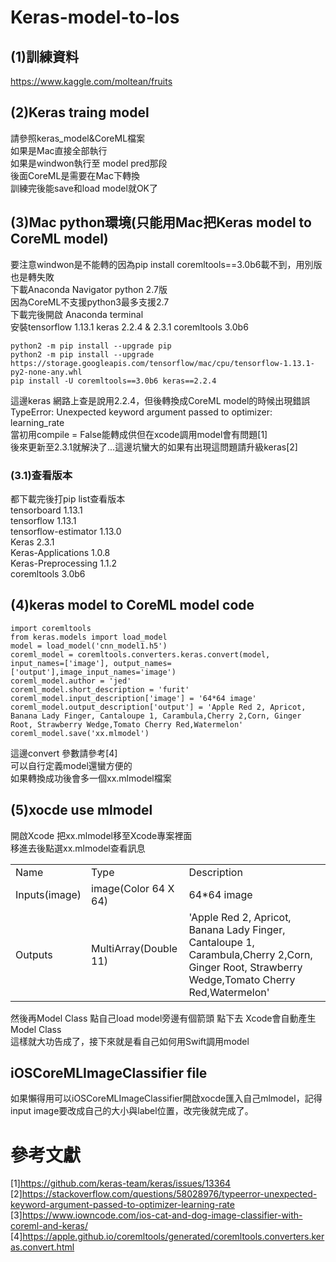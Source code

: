 # Keras-model-to-Ios

## (1)訓練資料
https://www.kaggle.com/moltean/fruits<br>

## (2)Keras traing model
請參照keras_model&CoreML檔案<br>
如果是Mac直接全部執行<br>
如果是windwon執行至 model pred那段<br>
後面CoreML是需要在Mac下轉換<br>
訓練完後能save和load model就OK了<br>

## (3)Mac python環境(只能用Mac把Keras model to CoreML model)
要注意windwon是不能轉的因為pip install coremltools==3.0b6載不到，用別版也是轉失敗<br>
下載Anaconda Navigator python 2.7版<br>
因為CoreML不支援python3最多支援2.7<br>
下載完後開啟 Anaconda terminal<br>
安裝tensorflow 1.13.1 keras 2.2.4 & 2.3.1 coremltools 3.0b6<br>

    python2 -m pip install --upgrade pip
    python2 -m pip install --upgrade https://storage.googleapis.com/tensorflow/mac/cpu/tensorflow-1.13.1-py2-none-any.whl
    pip install -U coremltools==3.0b6 keras==2.2.4
    
這邊keras 網路上查是說用2.2.4，但後轉換成CoreML model的時候出現錯誤<br>
TypeError: Unexpected keyword argument passed to optimizer: learning_rate<br>
當初用compile = False能轉成供但在xcode調用model會有問題[1]<br>
後來更新至2.3.1就解決了...這邊坑蠻大的如果有出現這問題請升級keras[2]<br>

### (3.1)查看版本
都下載完後打pip list查看版本<br>
tensorboard                        1.13.1<br>
tensorflow                         1.13.1<br>
tensorflow-estimator               1.13.0<br>
Keras                              2.3.1<br>
Keras-Applications                 1.0.8<br>
Keras-Preprocessing                1.1.2<br>
coremltools                        3.0b6<br>
## (4)keras model to CoreML model code
    import coremltools
    from keras.models import load_model
    model = load_model('cnn_model1.h5')
    coreml_model = coremltools.converters.keras.convert(model, input_names=['image'], output_names=['output'],image_input_names='image')
    coreml_model.author = 'jed'
    coreml_model.short_description = 'furit'
    coreml_model.input_description['image'] = '64*64 image'
    coreml_model.output_description['output'] = 'Apple Red 2, Apricot, Banana Lady Finger, Cantaloupe 1, Carambula,Cherry 2,Corn, Ginger   Root, Strawberry Wedge,Tomato Cherry Red,Watermelon'
    coreml_model.save('xx.mlmodel')
 這邊convert 參數請參考[4]<br>
 可以自行定義model還蠻方便的<br>
 如果轉換成功後會多一個xx.mlmodel檔案<br>
 
 ## (5)xocde use mlmodel
 開啟Xcode 把xx.mlmodel移至Xcode專案裡面<br>
 移進去後點選xx.mlmodel查看訊息<br>
 <table>
  <tr>
    <td>Name</td>
    <td>Type</td>
    <td>Description</td>
  </tr>
  <tr>
    <td>Inputs(image)</td>
    <td>image(Color 64 X 64)</td>
    <td>64*64 image</td>
  </tr>
  <tr>
    <td>Outputs</td>
    <td>MultiArray(Double 11)</td>
    <td>'Apple Red 2, Apricot, Banana Lady Finger, Cantaloupe 1, Carambula,Cherry 2,Corn, Ginger Root, Strawberry Wedge,Tomato Cherry Red,Watermelon'</td>
    </tr>
</table>

然後再Model Class 點自己load model旁邊有個箭頭 點下去 Xcode會自動產生 Model Class<br>
這樣就大功告成了，接下來就是看自己如何用Swift調用model<br>
## iOSCoreMLImageClassifier file
如果懶得用可以iOSCoreMLImageClassifier開啟xocde匯入自己mlmodel，記得input image要改成自己的大小與label位置，改完後就完成了。

# 參考文獻
[1]https://github.com/keras-team/keras/issues/13364<br>
[2]https://stackoverflow.com/questions/58028976/typeerror-unexpected-keyword-argument-passed-to-optimizer-learning-rate<br>
[3]https://www.iowncode.com/ios-cat-and-dog-image-classifier-with-coreml-and-keras/
[4]https://apple.github.io/coremltools/generated/coremltools.converters.keras.convert.html
